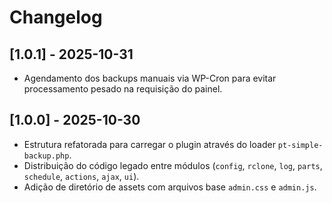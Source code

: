 # Changelog

## [1.0.1] - 2025-10-31
- Agendamento dos backups manuais via WP-Cron para evitar processamento pesado na requisição do painel.

## [1.0.0] - 2025-10-30
- Estrutura refatorada para carregar o plugin através do loader `pt-simple-backup.php`.
- Distribuição do código legado entre módulos (`config`, `rclone`, `log`, `parts`, `schedule`, `actions`, `ajax`, `ui`).
- Adição de diretório de assets com arquivos base `admin.css` e `admin.js`.
